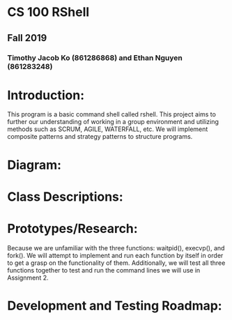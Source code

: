 # CS 100 RShell
## Fall 2019
### Timothy Jacob Ko (861286868) and Ethan Nguyen (861283248)

# Introduction:
This program is a basic command shell called rshell. This project aims to further our understanding of working in a group environment and utilizing methods such as SCRUM, AGILE, WATERFALL, etc. We will implement composite patterns and strategy patterns to structure programs.

# Diagram:

# Class Descriptions:

# Prototypes/Research:
Because we are unfamiliar with the three functions: waitpid(), execvp(), and fork(). We will attempt to implement and run each function by itself in order to get a grasp on the functionality of them. Additionally, we will test all three functions together to test and run the command lines we will use in Assignment 2.
# Development and Testing Roadmap:

